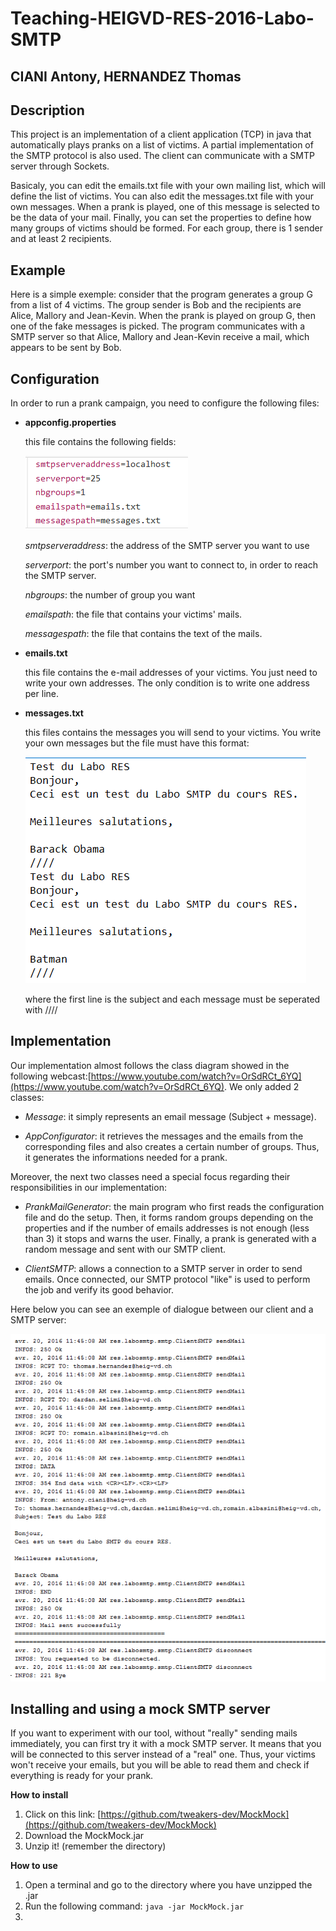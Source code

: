 # Teaching-HEIGVD-RES-2016-Labo-SMTP

## CIANI Antony, HERNANDEZ Thomas


## Description

This project is an implementation of a client application (TCP) in java that automatically plays pranks on a list of victims. A partial implementation of the SMTP protocol is also used. The client can communicate with a SMTP server through Sockets.

Basicaly, you can edit the emails.txt file with your own mailing list, which will define the list of victims. You can also edit the messages.txt file with your own messages. When a prank is played, one of this message is selected to be the data of your mail. Finally, you can set the properties to define how many groups of victims should be formed. For each group, there is 1 sender and at least 2 recipients.

## Example

Here is a simple exemple: consider that the program generates a group G from a list of 4 victims. The group sender is Bob and the recipients are Alice, Mallory and Jean-Kevin. When the prank is played on group G, then one of the fake messages is picked. The program communicates with a SMTP server so that Alice, Mallory and Jean-Kevin receive a mail, which appears to be sent by Bob.

## Configuration

In order to run a prank campaign, you need to configure the following files:

- **appconfig.properties**

	this file contains the following fields:

	![protocol](figures/protocol.PNG)

	*smtpserveraddress*: the address of the SMTP server you want to use
	
	*serverport*: the port's number you want to connect to, in order to reach the SMTP server.

	*nbgroups*: the number of group you want

	*emailspath*: the file that contains your victims' mails.

	*messagespath*: the file that contains the text of the mails.

- **emails.txt**

	this file contains the e-mail addresses of your victims. You just need to write your own addresses. The only condition is to write one address per line.

- **messages.txt**

	this files contains the messages you will send to your victims. You write your own messages but the file must have this format:

	![messages](figures/messages.PNG)

	where the first line is the subject and each message must be seperated with ////

## Implementation

Our implementation almost follows the class diagram showed in the following webcast:[https://www.youtube.com/watch?v=OrSdRCt_6YQ](https://www.youtube.com/watch?v=OrSdRCt_6YQ). We only added 2 classes:

- *Message*: it simply represents an email message (Subject + message).

- *AppConfigurator*: it retrieves the messages and the emails from the corresponding files and also creates a certain number of groups. Thus, it generates the informations needed for a prank.

Moreover, the next two classes need a special focus regarding their responsibilities in our implementation:

- *PrankMailGenerator*: the main program who first reads the configuration file and do the setup. Then, it forms random groups depending on the properties and if the number of emails addresses is not enough (less than 3) it stops and warns the user. Finally, a prank is generated with a random message and sent with our SMTP client.

- *ClientSMTP*: allows a connection to a SMTP server in order to send emails. Once connected, our SMTP protocol "like" is used to perform the job and verify its good behavior.

Here below you can see an exemple of dialogue between our client and a SMTP server:

![dialogue](figures/dialogue.PNG)
  


## Installing and using a mock SMTP server


If you want to experiment with our tool, without "really" sending mails immediately, you can first try it with a mock SMTP server. It means that you will be connected to this server instead of a "real" one. Thus, your victims won't receive your emails, but you will be able to read them and check if everything is ready for your prank.

**How to install**

1. Click on this link: [https://github.com/tweakers-dev/MockMock](https://github.com/tweakers-dev/MockMock)
2. Download the MockMock.jar
3. Unzip it! (remember the directory)

**How to use**

1. Open a terminal and go to the directory where you have unzipped the .jar
2. Run the following command: `java -jar MockMock.jar `
3. 


